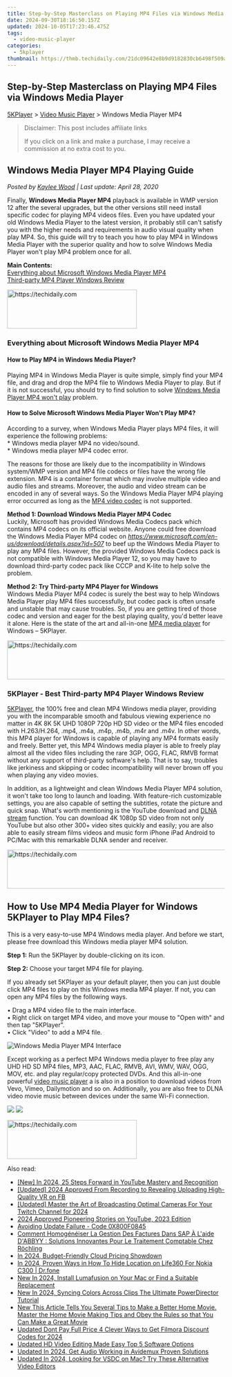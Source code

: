 ```yaml
---
title: Step-by-Step Masterclass on Playing MP4 Files via Windows Media Player
date: 2024-09-30T18:16:50.157Z
updated: 2024-10-05T17:23:46.475Z
tags:
  - video-music-player
categories:
  - 5kplayer
thumbnail: https://thmb.techidaily.com/21dc09642e8b9d9182830cb6498f509afd60ef4fb9e6e678414f0bc441ff1b6a.jpg
---
```


## Step-by-Step Masterclass on Playing MP4 Files via Windows Media Player

[5KPlayer](https://tools.techidaily.com/5kplayer/products/) \> [Video Music Player](https://tools.techidaily.com/5kplayer/video-music-player/) \> Windows Media Player MP4

>  Disclaimer: This post includes affiliate links
>
>  If you click on a link and make a purchase, I may receive a commission at no extra cost to you.
>

## Windows Media Player MP4 Playing Guide

 _Posted by [Kaylee Wood](https://www.quora.com/profile/Amanda-Hu-21) | Last update: April 28, 2020_

Finally, **Windows Media Player MP4** playback is available in WMP version 12 after the several upgrades, but the other versions still need install specific codec for playing MP4 videos files. Even you have updated your old Windows Media Player to the latest version, it probably still can't satisfy you with the higher needs and requirements in audio visual quality when play MP4\. So, this guide will try to teach you how to play MP4 in Windows Media Player with the superior quality and how to solve Windows Media Player won't play MP4 problem once for all.

**Main Contents:**  
[Everything about Microsoft Windows Media Player MP4](https://tools.techidaily.com/5kplayer/video-music-player/)  
[Third-party MP4 Player Windows Review](https://tools.techidaily.com/5kplayer/video-music-player/)

<!-- affiliate ads begin -->
<a href="https://aligracehair.sjv.io/c/5597632/2036496/19272" target="_top" id="2036496">
  <img src="//a.impactradius-go.com/display-ad/19272-2036496" border="0" alt="https://techidaily.com" width="300" height="90"/>
</a>
<img height="0" width="0" src="https://aligracehair.sjv.io/i/5597632/2036496/19272" style="position:absolute;visibility:hidden;" border="0" />
<!-- affiliate ads end -->

### Everything about Microsoft Windows Media Player MP4

#### **How to Play MP4 in Windows Media Player?**

Playing MP4 in Windows Media Player is quite simple, simply find your MP4 file, and drag and drop the MP4 file to Windows Media Player to play. But if it is not successful, you should try to find solution to solve [Windows Media Player MP4 won't play](https://tools.techidaily.com/5kplayer/video-music-player/) problem.

#### **How to Solve Microsoft Windows Media Player Won't Play MP4?**

According to a survey, when Windows Media Player plays MP4 files, it will experience the following problems:  
 \* Windows media player MP4 no video/sound.  
 \* Windows media player MP4 codec error.

The reasons for those are likely due to the incompatibility in Windows system/WMP version and MP4 file codecs or files have the wrong file extension. MP4 is a container format which may involve multiple video and audio files and streams. Moreover, the audio and video stream can be encoded in any of several ways. So the Windows Media Player MP4 playing error occurred as long as the [MP4 video codec](https://tools.techidaily.com/5kplayer/video-music-player/) is not supported.

**Method 1: Download Windows Media Player MP4 Codec**  
 Luckily, Microsoft has provided Windows Media Codecs pack which contains MP4 codecs on its official website. Anyone could free download the Windows Media Player MP4 codec on _https://www.microsoft.com/en-us/download/details.aspx?id=507_ to beef up the Windows Media Player to play any MP4 files. However, the provided Windows Media Codecs pack is not compatible with Windows Media Player 12, so you may have to download third-party codec pack like CCCP and K-lite to help solve the problem.

**Method 2: Try Third-party MP4 Player for Windows**  
 Windows Media Player MP4 codec is surely the best way to help Windows Media Player play MP4 files successfully, but codec pack is often unsafe and unstable that may cause troubles. So, if you are getting tired of those codec and version and eager for the best playing quality, you'd better leave it alone. Here is the state of the art and all-in-one [MP4 media player](https://tools.techidaily.com/5kplayer/video-music-player/) for Windows – 5KPlayer.

<!-- affiliate ads begin -->
<a href="https://bluettifr.pxf.io/c/5597632/2145082/17095" target="_top" id="2145082">
  <img src="//a.impactradius-go.com/display-ad/17095-2145082" border="0" alt="https://techidaily.com" width="728" height="90"/>
</a>
<img height="0" width="0" src="https://bluettifr.pxf.io/i/5597632/2145082/17095" style="position:absolute;visibility:hidden;" border="0" />
<!-- affiliate ads end -->

### 5KPlayer - Best Third-party MP4 Player Windows Review

[5KPlayer](https://tools.techidaily.com/5kplayer/products/), the 100% free and clean MP4 Windows media player, providing you with the incomparable smooth and fabulous viewing experience no matter in 4K 8K 5K UHD 1080P 720p HD SD video or the MP4 files encoded with H.263/H.264, .mp4, .m4a, .m4p, .m4b, .m4r and .m4v. In other words, this MP4 player for Windows is capable of playing any MP4 formats easily and freely. Better yet, this MP4 Windows media player is able to freely play almost all the video files including the rare 3GP, OGG, FLAC, RMVB format without any support of third-party software's help. That is to say, troubles like jerkiness and skipping or codec incompatibility will never brown off you when playing any video movies.

In addition, as a lightweight and clean Windows Media Player MP4 solution, it won't take too long to launch and loading. With feature-rich customizable settings, you are also capable of setting the subtitles, rotate the picture and quick snap. What's worth mentioning is the YouTube download and [DLNA stream](https://tools.techidaily.com/5kplayer/dlna/) function. You can download 4K 1080p SD video from not only YouTube but also other 300+ video sites quickly and easily; you are also able to easily stream films videos and music form iPhone iPad Android to PC/Mac with this remarkable DLNA sender and receiver.

<!-- affiliate ads begin -->
<a href="https://aligracehair.sjv.io/c/5597632/2080317/19272" target="_top" id="2080317">
  <img src="//a.impactradius-go.com/display-ad/19272-2080317" border="0" alt="https://techidaily.com" width="728" height="90"/>
</a>
<img height="0" width="0" src="https://aligracehair.sjv.io/i/5597632/2080317/19272" style="position:absolute;visibility:hidden;" border="0" />
<!-- affiliate ads end -->

## How to Use MP4 Media Player for Windows 5KPlayer to Play MP4 Files?

This is a very easy-to-use MP4 Windows media player. And before we start, please free download this Windows media player MP4 solution.

**Step 1:** Run the 5KPlayer by double-clicking on its icon.

**Step 2:** Choose your target MP4 file for playing.

If you already set 5KPlayer as your default player, then you can just double click MP4 files to play on this Windows media MP4 player. If not, you can open any MP4 files by the following ways.  
  
• Drag a MP4 video file to the main interface.  
• Right click on target MP4 video, and move your mouse to "Open with" and then tap "5KPlayer".  
• Click "Video" to add a MP4 file. 

![Windows Media Player MP4 Interface](https://www.5kplayer.com/video-music-player/img/vlc-player-windows-8-xsy-050701.jpg) 

Except working as a perfect MP4 Windows media player to free play any UHD HD SD MP4 files, MP3, AAC, FLAC, RMVB, AVI, WMV, WAV, OGG, MOV, etc. and play regular/copy protected DVDs. And this all-in-one powerful [video music player](https://tools.techidaily.com/5kplayer/video-music-player/) a is also in a position to download videos from Vevo, Vimeo, Dailymotion and so on. Additionally, you are also free to DLNA video movie music between devices under the same Wi-Fi connection.

[![](https://www.5kplayer.com/video-music-player/../button/freedownwhitewin.png)](https://tools.techidaily.com/5kplayer/products/) [![](https://www.5kplayer.com/video-music-player/../button/freedownwhitemac.png)](https://tools.techidaily.com/5kplayer/products/)

<!-- affiliate ads begin -->
<a href="https://aligracehair.sjv.io/c/5597632/1938693/19272" target="_top" id="1938693">
  <img src="//a.impactradius-go.com/display-ad/19272-1938693" border="0" alt="https://techidaily.com" width="300" height="90"/>
</a>
<img height="0" width="0" src="https://aligracehair.sjv.io/i/5597632/1938693/19272" style="position:absolute;visibility:hidden;" border="0" />
<!-- affiliate ads end -->

<ins class="adsbygoogle"
     style="display:block"
     data-ad-format="autorelaxed"
     data-ad-client="ca-pub-7571918770474297"
     data-ad-slot="1223367746"></ins>

<ins class="adsbygoogle"
     style="display:block"
     data-ad-client="ca-pub-7571918770474297"
     data-ad-slot="8358498916"
     data-ad-format="auto"
     data-full-width-responsive="true"></ins>

<span class="atpl-alsoreadstyle">Also read:</span>
<div><ul>
<li><a href="https://eaxpv-info.techidaily.com/new-in-2024-25-steps-forward-in-youtube-mastery-and-recognition/"><u>[New] In 2024, 25 Steps Forward in YouTube Mastery and Recognition</u></a></li>
<li><a href="https://facebook-video-recording.techidaily.com/updated-2024-approved-from-recording-to-revealing-uploading-high-quality-vr-on-fb/"><u>[Updated] 2024 Approved From Recording to Revealing Uploading High-Quality VR on FB</u></a></li>
<li><a href="https://visual-screen-recording.techidaily.com/updated-master-the-art-of-broadcasting-optimal-cameras-for-your-twitch-channel-for-2024/"><u>[Updated] Master the Art of Broadcasting Optimal Cameras For Your Twitch Channel for 2024</u></a></li>
<li><a href="https://extra-support.techidaily.com/2024-approved-pioneering-stories-on-youtube-2023-edition/"><u>2024 Approved Pioneering Stories on YouTube, 2023 Edition</u></a></li>
<li><a href="https://win11.techidaily.com/avoiding-update-failure-code-0x800f0845/"><u>Avoiding Update Failure - Code 0X800F0845</u></a></li>
<li><a href="https://solve-hot.techidaily.com/comment-homogeneiser-la-gestion-des-factures-dans-sap-a-laide-dabbyy-solutions-innovantes-pour-le-traitement-comptable-chez-rochling/"><u>Comment Homogénéiser La Gestion Des Factures Dans SAP À L'aide D'ABBYY : Solutions Innovantes Pour Le Traitement Comptable Chez Röchling</u></a></li>
<li><a href="https://extra-hints.techidaily.com/in-2024-budget-friendly-cloud-pricing-showdown/"><u>In 2024, Budget-Friendly Cloud Pricing Showdown</u></a></li>
<li><a href="https://location-social.techidaily.com/in-2024-proven-ways-in-how-to-hide-location-on-life360-for-nokia-c300-drfone-by-drfone-virtual-android/"><u>In 2024, Proven Ways in How To Hide Location on Life360 For Nokia C300 | Dr.fone</u></a></li>
<li><a href="https://video-ai-editor.techidaily.com/new-in-2024-install-lumafusion-on-your-mac-or-find-a-suitable-replacement/"><u>New In 2024, Install Lumafusion on Your Mac or Find a Suitable Replacement</u></a></li>
<li><a href="https://video-ai-editor.techidaily.com/new-in-2024-syncing-colors-across-clips-the-ultimate-powerdirector-tutorial/"><u>New In 2024, Syncing Colors Across Clips The Ultimate PowerDirector Tutorial</u></a></li>
<li><a href="https://video-ai-editor.techidaily.com/new-this-article-tells-you-several-tips-to-make-a-better-home-movie-master-the-home-movie-making-tips-and-obey-the-rules-so-that-you-can-make-a-great-movie./"><u>New This Article Tells You Several Tips to Make a Better Home Movie. Master the Home Movie Making Tips and Obey the Rules so that You Can Make a Great Movie</u></a></li>
<li><a href="https://video-ai-editor.techidaily.com/updated-dont-pay-full-price-4-clever-ways-to-get-filmora-discount-codes-for-2024/"><u>Updated Dont Pay Full Price 4 Clever Ways to Get Filmora Discount Codes for 2024</u></a></li>
<li><a href="https://video-ai-editor.techidaily.com/updated-hd-video-editing-made-easy-top-5-software-options/"><u>Updated HD Video Editing Made Easy Top 5 Software Options</u></a></li>
<li><a href="https://video-ai-editor.techidaily.com/updated-in-2024-get-audio-working-in-avidemux-proven-solutions/"><u>Updated In 2024, Get Audio Working in Avidemux Proven Solutions</u></a></li>
<li><a href="https://video-ai-editor.techidaily.com/updated-in-2024-looking-for-vsdc-on-mac-try-these-alternative-video-editors/"><u>Updated In 2024, Looking for VSDC on Mac? Try These Alternative Video Editors</u></a></li>
</ul></div>

